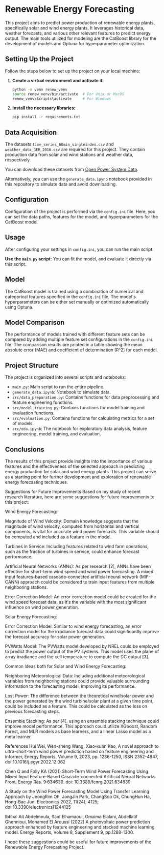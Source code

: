 # Renewable Energy Forecasting

This project aims to predict power production of renewable energy plants, specifically solar and wind energy plants. It leverages historical data, weather forecasts, and various other relevant features to predict energy output. The main tools utilized for modeling are the CatBoost library for the development of models and Optuna for hyperparameter optimization.

## Setting Up the Project

Follow the steps below to set up the project on your local machine:

1. **Create a virtual environment and activate it:**
    ```bash
    python -m venv renew_venv
    source renew_venv/bin/activate  # For Unix or MacOS
    renew_venv\Scripts\activate     # For Windows
    ```

2. **Install the necessary libraries:**
    ```bash
    pip install -r requirements.txt
    ```

## Data Acquisition

The datasets `time_series_60min_singleindex.csv` and `weather_data_GER_2016.csv` are required for this project. They contain production data from solar and wind stations and weather data, respectively.

You can download these datasets from [Open Power System Data](https://data.open-power-system-data.org/).

Alternatively, you can use the `generate_data.ipynb` notebook provided in this repository to simulate data and avoid downloading.

## Configuration

Configuration of the project is performed via the `config.ini` file. Here, you can set the data paths, features for the model, and hyperparameters for the CatBoost model.

## Usage

After configuring your settings in `config.ini`, you can run the main script:

**Use the `main.py` script:** You can fit the model, and evaluate it directly via this script.

## Model

The CatBoost model is trained using a combination of numerical and categorical features specified in the `config.ini` file. The model's hyperparameters can be either set manually or optimized automatically using Optuna.

## Model Comparison

The performance of models trained with different feature sets can be compared by adding multiple feature set configurations in the `config.ini` file. The comparison results are printed in a table showing the mean absolute error (MAE) and coefficient of determination (R^2) for each model.

## Project Structure

The project is organized into several scripts and notebooks:

- `main.py`: Main script to run the entire pipeline.
- `generate_data.ipynb`: Notebook to simulate data.
- `src/data_preparation.py`: Contains functions for data preprocessing and feature engineering functions.
- `src/model_training.py`: Contains functions for model training and evaluation functions.
- `src/evaluation.py`: Contains functions for calculating metrics for a set of models.
- `src/eda.ipynb`: The notebook for exploratory data analysis, feature engineering, model training, and evaluation.

## Conclusions

The results of this project provide insights into the importance of various features and the effectiveness of the selected approach in predicting energy production for solar and wind energy plants. This project can serve as a starting point for further development and exploration of renewable energy forecasting techniques.




Suggestions for Future Improvements
Based on my study of recent research literature, here are some suggestions for future improvements to this project:



Wind Energy Forecasting:

Magnitude of Wind Velocity: Domain knowledge suggests that the magnitude of wind velocity, computed from horizontal and vertical components, is vital for accurate wind power forecasts. This variable should be computed and included as a feature in the model.

Turbines in Service: Including features related to wind farm operations, such as the fraction of turbines in service, could enhance forecast performance.

Artificial Neural Networks (ANNs): As per research [2], ANNs have been effective for short-term wind speed and wind power forecasting. A mixed input features-based cascade-connected artificial neural network (MIF-CANN) approach could be considered to train input features from multiple neighboring stations.

Error Correction Model: An error correction model could be created for the wind speed forecast data, as it's the variable with the most significant influence on wind power generation.



Solar Energy Forecasting:

Error Correction Model: Similar to wind energy forecasting, an error correction model for the irradiance forecast data could significantly improve the forecast accuracy for solar power generation.

PVWatts Model: The PVWatts model developed by NREL could be employed to predict the power output of the PV systems. This model uses the plane of array irradiance and the cell temperature to compute the DC output [3].



Common Ideas both for Solar and Wind Energy Forecasting:

Neighboring Meteorological Data: Including additional meteorological variables from neighboring stations could provide valuable surrounding information to the forecasting model, improving its performance.

Lost Power: The difference between the theoretical wind/solar power and the power generated by the wind turbine/solar plant at a given time point, could be included as a feature. This could be calculated as the loss on previous forecasting steps.

Ensemble Stacking: As per [4], using an ensemble stacking technique could improve model performance. This approach could utilize XGboost, Random Forest, and MLR models as base learners, and a linear Lasso model as a meta learner.



References
Hui Wei, Wen-sheng Wang, Xiao-xuan Kao, A novel approach to ultra-short-term wind power prediction based on feature engineering and informer, Energy Reports, Volume 9, 2023, pp. 1236-1250, ISSN 2352-4847, doi:10.1016/j.egyr.2022.12.062

Chen Q and Folly KA (2021) Short-Term Wind Power Forecasting Using Mixed Input Feature-Based Cascade-connected Artificial Neural Networks. Front. Energy Res. 9:634639. doi: 10.3389/fenrg.2021.634639

A Study on the Wind Power Forecasting Model Using Transfer Learning Approach by JeongRim Oh, JongJin Park, ChangSoo Ok, ChungHun Ha, Hong-Bae Jun, Electronics 2022, 11(24), 4125; doi:10.3390/electronics11244125

Ibtihal Ait Abdelmoula, Said Elhamaoui, Omaima Elalani, Abdellatif Ghennioui, Mohamed El Aroussi (2022) A photovoltaic power prediction approach enhanced by feature engineering and stacked machine learning model. Energy Reports, Volume 8, Supplement 9, pp.1288-1300.



I hope these suggestions could be useful for future improvements of the Renewable Energy Forecasting Project.